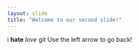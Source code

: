 ```yaml
---
layout: slide
title: "Welcome to our second slide!"
---
```

i **hate** *love* git
Use the left arrow to go back!
